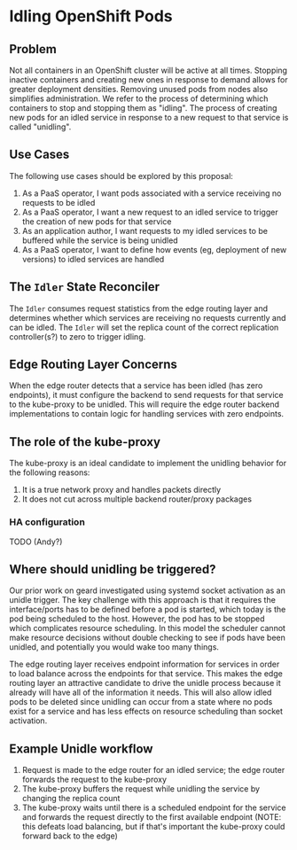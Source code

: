 # Idling OpenShift Pods
## Problem

Not all containers in an OpenShift cluster will be active at all times.  Stopping inactive containers and creating new ones in response to demand allows for greater deployment densities. Removing unused pods from nodes also simplifies administration.  We refer to the process of determining which containers to stop and stopping them as "idling".  The process of creating new pods for an idled service in response to a new request to that service is called "unidling".

## Use Cases

The following use cases should be explored by this proposal:

1.  As a PaaS operator, I want pods associated with a service receiving no requests to be idled
2.  As a PaaS operator, I want a new request to an idled service to trigger the creation of new pods for that service
3.  As an application author, I want requests to my idled services to be buffered while the service is being unidled
3.  As a PaaS operator, I want to define how events (eg, deployment of new versions) to idled services are handled 

## The `Idler` State Reconciler

The `Idler` consumes request statistics from the edge routing layer and determines whether which services are receiving no requests currently and can be idled.  The `Idler` will set the replica count of the correct replication controller(s?) to zero to trigger idling.

## Edge Routing Layer Concerns

When the edge router detects that a service has been idled (has zero endpoints), it must configure the backend to send requests for that service to the kube-proxy to be unidled.  This will require the edge router backend implementations to contain logic for handling services with zero endpoints.

## The role of the kube-proxy

The kube-proxy is an ideal candidate to implement the unidling behavior for the following reasons:

1.  It is a true network proxy and handles packets directly
2.  It does not cut across multiple backend router/proxy packages

### HA configuration

TODO (Andy?)

## Where should unidling be triggered?

Our prior work on geard investigated using systemd socket activation as an unidle trigger.  The key challenge with this approach is that it requires the interface/ports has to be defined before a pod is started, which today is the pod being scheduled to the host. However, the pod has to be stopped which complicates resource scheduling. In this model the scheduler cannot make resource decisions without double checking to see if pods have been unidled, and potentially you would wake too many things. 

The edge routing layer receives endpoint information for services in order to load balance across the endpoints for that service.  This makes the edge routing layer an attractive candidate to drive the unidle process because it already will have all of the information it needs. This will also allow idled pods to be deleted since unidling can occur from a state where no pods exist for a service and has less effects on resource scheduling than socket activation.  

## Example Unidle workflow

1.  Request is made to the edge router for an idled service; the edge router forwards the request to the kube-proxy
2.  The kube-proxy buffers the request while unidling the service by changing the replica count
3.  The kube-proxy waits until there is a scheduled endpoint for the service and forwards the request directly to the first available endpoint (NOTE: this defeats load balancing, but if that's important the kube-proxy could forward back to the edge)
